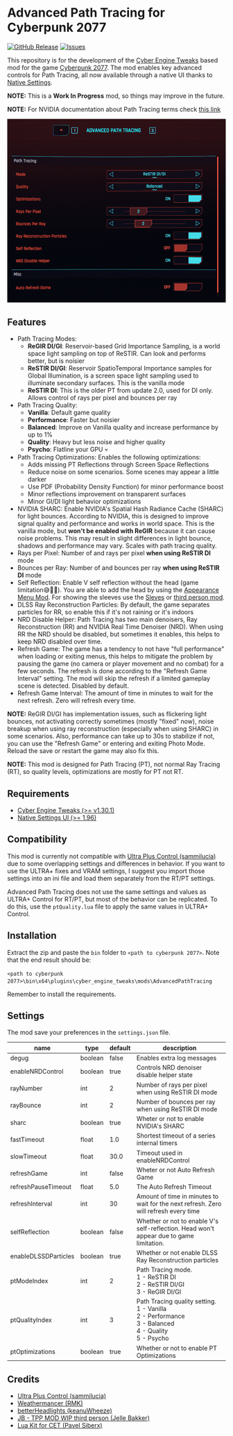 # Advanced Path Tracing for Cyberpunk 2077

[![GitHub Release](https://img.shields.io/github/v/tag/codecrafting-io/AdvancedPathTracingCP2077?label=version)](https://github.com/codecrafting-io/AdvancedPathTracingCP2077/releases)
[![Issues](https://img.shields.io/github/issues/codecrafting-io/AdvancedPathTracingCP2077)](https://github.com/codecrafting-io/AdvancedPathTracingCP2077/issues)

This repository is for the development of the [Cyber Engine Tweaks](https://wiki.redmodding.org/cyber-engine-tweaks) based mod for the game [Cyberpunk 2077](https://www.cyberpunk.net/). The mod enables key advanced controls for Path Tracing, all now available through a native UI thanks to [Native Settings](https://www.nexusmods.com/cyberpunk2077/mods/3518).

**NOTE:** This is a **Work In Progress** mod, so things may improve in the future.

**NOTE:** For NVIDIA documentation about Path Tracing terms check [this link](https://github.com/NVIDIAGameWorks/RTXDI/blob/main/doc/Integration.md)

![Advanced Path Tracing Menu](/menu.png?raw=true)

## Features

- Path Tracing Modes:
  - **ReGIR DI/GI**: Reservoir-based Grid Importance Sampling, is a world space light sampling on top of ReSTIR. Can look and performs better, but is noisier
  - **ReSTIR DI/GI**: Reservoir SpatioTemporal Importance samples for Global Illumination, is a screen space light sampling used to illuminate secondary surfaces. This is the vanilla mode
  - **ReSTIR DI**: This is the older PT from update 2.0, used for DI only. Allows control of rays per pixel and bounces per ray
- Path Tracing Quality:
  - **Vanilla**: Default game quality
  - **Performance**: Faster but noisier
  - **Balanced**: Improve on Vanilla quality and increase performance by up to 1%
  - **Quality**: Heavy but less noise and higher quality
  - **Psycho**: Flatline your GPU 💀
- Path Tracing Optimizations: Enables the following optimizations:
  - Adds missing PT Reflections through Screen Space Reflections
  - Reduce noise on some scenarios. Some scenes may appear a little darker
  - Use PDF (Probability Density Function) for minor performance boost
  - Minor reflections improvement on transparent surfaces
  - Minor GI/DI light behavior optimizations
- NVIDIA SHARC: Enable NVIDIA's Spatial Hash Radiance Cache (SHARC) for light bounces. According to NVIDIA, this is designed to improve signal quality and performance and works in world space. This is the vanilla mode, but **won't be enabled with ReGIR** because it can cause noise problems. This may result in slight differences in light bounce, shadows and performance may vary. Scales with path tracing quality.
- Rays per Pixel: Number of and rays per pixel **when using ReSTIR DI** mode
- Bounces per Ray: Number of and bounces per ray **when using ReSTIR DI** mode
- Self Reflection: Enable V self reflection without the head (game limitation😅🤷‍♂️). You are able to add the head by using the [Appearance Menu Mod](https://www.nexusmods.com/cyberpunk2077/mods/790). For showing the sleeves use the [Sleves](https://www.nexusmods.com/cyberpunk2077/mods/3309?tab=files) or [third person mod](https://www.nexusmods.com/cyberpunk2077/mods/669).
- DLSS Ray Reconstruction Particles: By default, the game separates particles for RR, so enable this if it's not raining or it's indoors
- NRD Disable Helper: Path Tracing has two main denoisers, Ray Reconstruction (RR) and NVIDIA Real Time Denoiser (NRD). When using RR the NRD should be disabled, but sometimes it enables, this helps to keep NRD disabled over time.
- Refresh Game: The game has a tendency to not have "full performance" when loading or exiting menus, this helps to mitigate the problem by pausing the game (no camera or player movement and no combat) for a few seconds. The refresh is done according to the "Refresh Game Interval" setting. The mod will skip the refresh if a limited gameplay scene is detected. Disabled by default.
- Refresh Game Interval: The amount of time in minutes to wait for the next refresh. Zero will refresh every time.

**NOTE:** ReGIR DI/GI has implementation issues, such as flickering light bounces, not activating correctly sometimes (mostly "fixed" now), noise breakup when using ray reconstruction (especially when using SHARC) in some scenarios. Also, performance can take up to 30s to stabilize if not, you can use the "Refresh Game" or entering and exiting Photo Mode. Reload the save or restart the game may also fix this.

**NOTE:** This mod is designed for Path Tracing (PT), not normal Ray Tracing (RT), so quality levels, optimizations are mostly for PT not RT.

## Requirements

- [Cyber Engine Tweaks (>= v1.30.1)](https://www.nexusmods.com/cyberpunk2077/mods/107)
- [Native Settings UI (>= 1.96)](https://www.nexusmods.com/cyberpunk2077/mods/3518)

## Compatibility

This mod is currently not compatible with [Ultra Plus Control (sammilucia)](https://www.nexusmods.com/cyberpunk2077/mods/10490) due to some overlapping settings and differences in behavior. If you want to use the ULTRA+ fixes and VRAM settings, I suggest you import those settings into an ini file and load them separately from the RT/PT settings.

Advanced Path Tracing does not use the same settings and values as ULTRA+ Control for RT/PT, but most of the behavior can be replicated. To do this, use the `ptQuality.lua` file to apply the same values in ULTRA+ Control.

## Installation

Extract the zip and paste the `bin` folder to `<path to cyberpunk 2077>`. Note that the end result should be:

`<path to cyberpunk 2077>\bin\x64\plugins\cyber_engine_tweaks\mods\AdvancedPathTracing`

Remember to install the requirements.

## Settings

The mod save your preferences in the `settings.json` file.

| name | type | default | description |
| ---- | ---- | ------- | ----------- |
| degug | boolean | false | Enables extra log messages |
| enableNRDControl | boolean | true | Controls NRD denoiser disable helper state |
| rayNumber | int | 2 | Number of rays per pixel when using ReSTIR DI mode |
| rayBounce | int | 2 | Number of bounces per ray when using ReSTIR DI mode |
| sharc | boolean | true | Wheter or not to enable NVIDIA's SHARC |
| fastTimeout | float | 1.0 | Shortest timeout of a series internal timers |
| slowTimeout | float | 30.0 | Timeout used in enableNRDControl |
| refreshGame | int | false | Wheter or not Auto Refresh Game |
| refreshPauseTimeout | float | 5.0 | The Auto Refresh Timeout |
| refreshInterval | int | 30 | Amount of time in minutes to wait for the next refresh. Zero will refresh every time |
| selfReflection | boolean | false | Whether or not to enable V's self-reflection. Head won't appear due to game limitation. |
| enableDLSSDParticles | boolean | true | Whether or not enable DLSS Ray Reconstruction particles |
| ptModeIndex | int | 2 | Path Tracing mode. <br>1 - ReSTIR DI <br>2 - ReSTIR DI/GI <br> 3 - ReGIR DI/GI |
| ptQualityIndex | int | 3 | Path Tracing quality setting. <br>1 - Vanilla <br>2 - Performance <br>3 - Balanced <br>4 - Quality <br>5 - Psycho |
| ptOptimizations | boolean | true | Whether or not to enable PT Optimizations |

## Credits

- [Ultra Plus Control (sammilucia)](https://www.nexusmods.com/cyberpunk2077/mods/10490)
- [Weathermancer (RMK)](https://www.nexusmods.com/cyberpunk2077/mods/9805)
- [betterHeadlights (keanuWheeze)](https://www.nexusmods.com/cyberpunk2077/mods/5013)
- [JB - TPP MOD WIP third person (Jelle Bakker)](https://www.nexusmods.com/cyberpunk2077/mods/669)
- [Lua Kit for CET (Pavel Siberx)](https://github.com/psiberx/cp2077-cet-kit)
